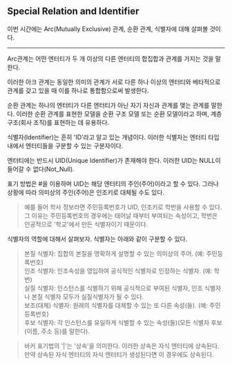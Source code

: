 ## Special Relation and Identifier    

이번 시간에는 Arc(Mutually Exclusive) 관계, 순환 관계, 식별자에 대해 살펴볼 것이다.  

---

Arc관계는 어떤 엔터티가 두 개 이상의 다른 엔터티의 합집합과 관계를 가지는 것을 말한다.  

이러한 아크 관계는 동일한 의미의 관계가 서로 다른 하나 이상의 엔터티와 베타적으로 관계를 갖고 있을 때 이를 하나로 통합함으로써 발생한다.  

순환 관계는 하나의 엔터티가 다른 엔터티가 아닌 자기 자신과 관계를 맺는 관계를 말한다. 이러한 순환 관계를 표현한 모델을 순환 구조 모델 또는 순환 모델이라고 하며, 계층 구조(회사 조직)를 표현하는 데 유용하다.  

식별자(Identifier)는 흔히 'ID'라고 알고 있는 개념이다. 이러한 식별자는 엔터티 타입 내에서 엔터티들을 구분할 수 있는 구분자이다.  

엔터티에는 반드시 UID(Unique Identifier)가 존재해야 한다. 이러한 UID는 NULL이 들어갈 수 없다(Not_Null).  

표기 방법은 #을 이용하며 UID는 해당 엔터티의 주인(주어)이라고 할 수 있다. 그러나 상황에 따라 의미상의 주인(주어)은 인조키로 대체될 수도 있다.  

> 예를 들어 학사 정보라면 주민등록번호가 UID, 인조키로 학번을 사용할 수 있다. 그 이유는 주민등록번호의 경우에는 태어날 때부터 부여되는 속성이고, 학번은 인공적으로 '학교'에서 만든 식별자이기 때문이다.  

식별자의 역할에 대해서 살펴보자. 식별자는 아래와 같이 구분할 수 있다.  

> 본질 식별자: 집합의 본질을 명확하게 설명할 수 있는 의미상의 주어. (예: 주민등록번호)  
> 인조 식별자: 인조속성을 영입하여 공식적인 식별자로 인정하는 식별자. (예: 학번)  
> 실질 식별자: 인스턴스를 식별하기 위해 공식적으로 부여된 식별자, 인조 식별자나 본질 식별자 모두가 실질식별자가 될 수 있다.  
> 보조(대체) 식별자: 원래의 식별자를 대체할 수 있는 또 다른 속성(들). (예: 주민등록번호)  
> 후보 식별자: 각 인스턴스를 유일하게 식별할 수 있는 속성(들)(모든 식별자 후보(이름, 주소 등)를 말한다).  

> 바커 표기법의 '|'는 '상속'을 의미한다. 이러한 상속은 자식 엔터티에 상속된다. 만약 상속된 자식 엔터티의 자식 엔터티가 생성된다면 이 경우에도 상속된다.  
